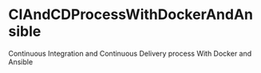 # CIAndCDProcessWithDockerAndAnsible
Continuous Integration and Continuous Delivery process With Docker and Ansible
